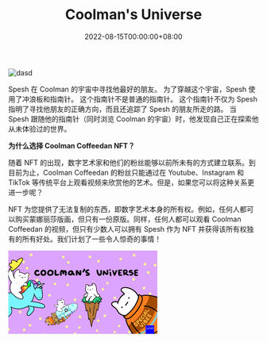 ﻿---
title: "Coolman's Universe"
description: "coolcoffeedan 的一个项目🎨 10,000 Speshies vibin' 作为 NFT 浏览大学🪐"
date: 2022-08-15T00:00:00+08:00
lastmod: 2022-08-15T00:00:00+08:00
draft: false
authors: ["crazyxuanshao"]
featuredImage: "coolman-s-universe.png"
tags: ["Collectibles","Coolman's Universe"]
categories: ["nfts"]
nfts: ["Collectibles"]
blockchain: "ETH"
website: "https://coolmansuniverse.com/?utm_source=DappRadar&utm_medium=deeplink&utm_campaign=visit-website"
twitter: "https://twitter.com/coolmanuniverse"
discord: "https://discord.com/invite/cmuniverse"
telegram: ""
github: ""
youtube: ""
twitch: ""
facebook: ""
instagram: ""
reddit: ""
medium: ""
steam: ""
gitbook: ""
googleplay: ""
appstore: ""
status: "Live"
weight: 
lightgallery: true
toc: true
pinned: false
recommend: false
recommend1: false

---

![dasd](\dasd.png)

<p>Spesh 在 Coolman 的宇宙中寻找他最好的朋友。 为了穿越这个宇宙，Spesh 使用了冲浪板和指南针。 这个指南针不是普通的指南针。 这个指南针不仅为 Spesh 指明了寻找他朋友的正确方向，而且还追踪了 Spesh 的朋友所走的路。 当 Spesh 跟随他的指南针（同时浏览 Coolman 的宇宙）时，他发现自己正在探索他从未体验过的世界。</p>

**为什么选择 Coolman Coffeedan NFT？**

随着 NFT 的出现，数字艺术家和他们的粉丝能够以前所未有的方式建立联系。到目前为止，Coolman Coffeedan 的粉丝只能通过在 Youtube、Instagram 和 TikTok 等传统平台上观看视频来欣赏他的艺术。但是，如果您可以将这种关系更进一步呢？

NFT 为您提供了无法复制的东西，即数字艺术本身的所有权。例如，任何人都可以购买蒙娜丽莎版画，但只有一份原版。同样，任何人都可以观看 Coolman Coffeedan 的视频，但只有少数人可以拥有 Spesh 作为 NFT 并获得该所有权独有的所有好处。我们计划了一些令人惊奇的事情！

![ndsifn](ndsifn.png)